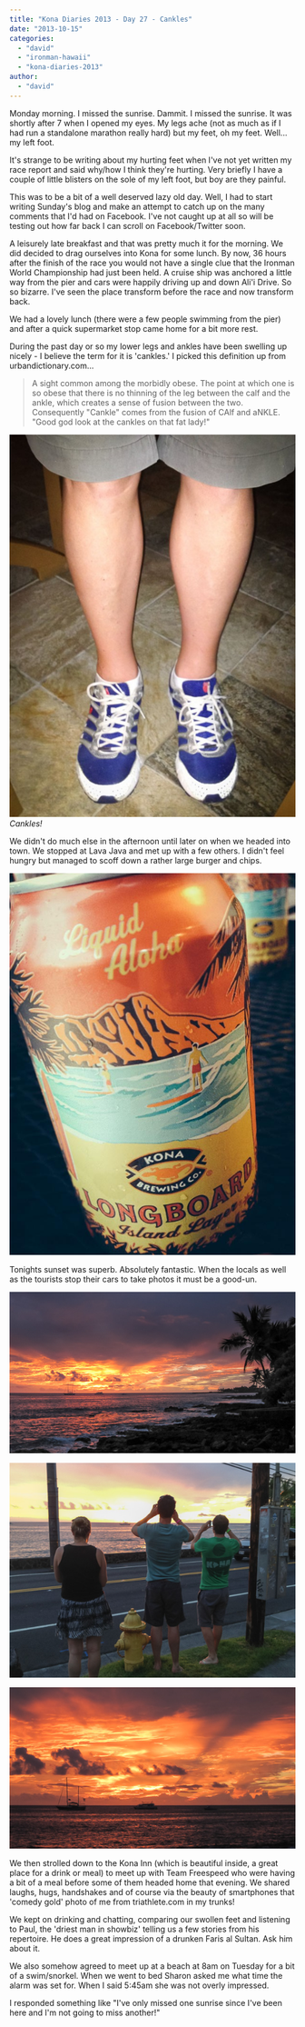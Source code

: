 ```yaml
---
title: "Kona Diaries 2013 - Day 27 - Cankles"
date: "2013-10-15"
categories: 
  - "david"
  - "ironman-hawaii"
  - "kona-diaries-2013"
author: 
  - "david"
---
```


Monday morning. I missed the sunrise. Dammit. I missed the sunrise. It was shortly after 7 when I opened my eyes. My legs ache (not as much as if I had run a standalone marathon really hard) but my feet, oh my feet. Well... my left foot.

It's strange to be writing about my hurting feet when I've not yet written my race report and said why/how I think they're hurting. Very briefly I have a couple of little blisters on the sole of my left foot, but boy are they painful.

This was to be a bit of a well deserved lazy old day. Well, I had to start writing Sunday's blog and make an attempt to catch up on the many comments that I'd had on Facebook. I've not caught up at all so will be testing out how far back I can scroll on Facebook/Twitter soon.

A leisurely late breakfast and that was pretty much it for the morning. We did decided to drag ourselves into Kona for some lunch. By now, 36 hours after the finish of the race you would not have a single clue that the Ironman World Championship had just been held. A cruise ship was anchored a little way from the pier and cars were happily driving up and down Ali'i Drive. So so bizarre. I've seen the place transform before the race and now transform back.

We had a lovely lunch (there were a few people swimming from the pier) and after a quick supermarket stop came home for a bit more rest.

During the past day or so my lower legs and ankles have been swelling up nicely - I believe the term for it is 'cankles.' I picked this definition up from urbandictionary.com...

> A sight common among the morbidly obese. The point at which one is so obese that there is no thinning of the leg between the calf and the ankle, which creates a sense of fusion between the two. Consequently "Cankle" comes from the fusion of CAlf and aNKLE. "Good god look at the cankles on that fat lady!"

![Cankles!](/images/2013/20131014-3921-599x800.jpg) 
*Cankles!*

We didn't do much else in the afternoon until later on when we headed into town. We stopped at Lava Java and met up with a few others. I didn't feel hungry but managed to scoff down a rather large burger and chips.

![20131014-3918](/images/2013/20131014-3918.jpg)

Tonights sunset was superb. Absolutely fantastic. When the locals as well as the tourists stop their cars to take photos it must be a good-un.

![20131014-4324](/images/2013/20131014-4324.jpg)

![20131014-3919](/images/2013/20131014-3919.jpg)

![20131014-4321](/images/2013/20131014-4321.jpg)

We then strolled down to the Kona Inn (which is beautiful inside, a great place for a drink or meal) to meet up with Team Freespeed who were having a bit of a meal before some of them headed home that evening. We shared laughs, hugs, handshakes and of course via the beauty of smartphones that 'comedy gold' photo of me from triathlete.com in my trunks!

We kept on drinking and chatting, comparing our swollen feet and listening to Paul, the 'driest man in showbiz' telling us a few stories from his repertoire. He does a great impression of a drunken Faris al Sultan. Ask him about it.

We also somehow agreed to meet up at a beach at 8am on Tuesday for a bit of a swim/snorkel. When we went to bed Sharon asked me what time the alarm was set for. When I said 5:45am she was not overly impressed.

I responded something like "I've only missed one sunrise since I've been here and I'm not going to miss another!"
